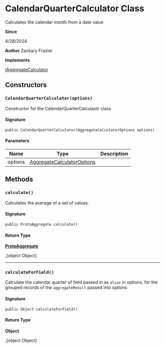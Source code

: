 # CalendarQuarterCalculator Class

Calculates the calendar month from a date value

**Since** 

4/28/2024

**Author** Zackary Frazier

**Implements**

[IAggregateCalculator](IAggregateCalculator.md)

## Constructors
### `CalendarQuarterCalculator(options)`

Constructor for the CalendarQuarterCalculaotr class

#### Signature
```apex
public CalendarQuarterCalculator(AggregateCalculatorOptions options)
```

#### Parameters
| Name | Type | Description |
|------|------|-------------|
| options | [AggregateCalculatorOptions](AggregateCalculatorOptions.md) |  |

## Methods
### `calculate()`

Calculates the average of a set of values.

#### Signature
```apex
public ProtoAggregate calculate()
```

#### Return Type
**[ProtoAggregate](ProtoAggregate.md)**

,[object Object]

---

### `calculateForField()`

Calculate the calendar quarter of field passed in as `alias` in options, 
for the grouped records of the `aggregateResult` passed into options

#### Signature
```apex
public Object calculateForField()
```

#### Return Type
**Object**

,[object Object]